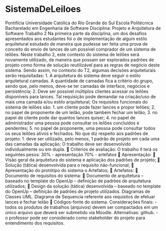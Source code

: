 # SistemaDeLeiloes
Pontifícia Universidade Católica do Rio Grande do Sul Escola Politécnica Bacharelado em Engenharia de Software Disciplina: Projeto e Arquitetura de Software Trabalho 2 Na primeira parte da disciplina, um dos desafios apresentados aos estudantes foi o de implementação de algum estilo arquitetural estudado de maneira que pudesse ser feita uma prova de conceito do envio de lances de um possível comprador de um sistema de leilões. Neste trabalho 2, este contexto do sistema de leilões será novamente utilizado, de maneira que possam ser explorados padrões de projeto como forma de solução reutilizável para as regras de negócio deste sistema. Sendo assim, no contexto do T2, algumas decisões arquiteturais serão requisitadas: 1. A arquitetura do sistema deve seguir o estilo arquitetural camadas. A quantidade de camadas fica a critério do grupo, sendo que, pelo menos, deve-se ter camadas de interface, negócios e persistência; 2. Deve ser possível múltiplos clientes acessar os leilões disponíveis para lances. Tal requisição pode demandar na criação/uso de mais uma camada e/ou estilo arquitetural; Os requisitos funcionais do sistema de leilões são: 1. um cliente pode fazer lances e propor leilões; 2. no papel de proponente de um leilão, pode também fechar um leilão; 3. no papel de cliente pode dar quantos lances quiser; 4. no papel de administrador uma pessoa pode consultar os leilões concluídos e pendentes; 5. no papel de proponente, uma pessoa pode consultar todos os seus leilões ativos e fechados. No que diz respeito aos padrões de projeto: 1. deve ser utilizado, pelo menos, 1 padrão de projeto em cada uma das camadas da aplicação; O trabalho deve ser desenvolvido individualmente ou em dupla.  Critérios de avaliação: O trabalho II terá os seguintes pesos: 30% - apresentação 70% - artefatos  Apresentação:  Visão geral da arquitetura do sistema e aplicação dos padrões de projeto;  Solução (tática) desenvolvida para o requisito não-funcional;  Apresentação do protótipo do sistema o Artefatos;  Artefatos:  Documento de requisitos do sistema:  Documento de arquitetura – baseado no template do OpenUp – definição de padrões de arquitetura utilizados;  Design da solução (tática) desenvolvida – baseado no template do OpenUp – definição de padrões de projeto utilizados. Diagramas de Classes UML. Diagrama de Sequencia referente aos requisitos de efetuar lances e fechar leilão  Códigos-fonte do sistema. Considerações finais: - todos os produtos de trabalhos (arquivos) devem ser compactados em um único arquivo que deverá ser submetido via Moodle. Alternativas: github. - o professor pode ser considerado como stakeholder do projeto para entendimento dos requisitos.
